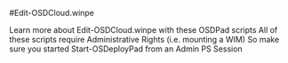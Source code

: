 #Edit-OSDCloud.winpe

Learn more about Edit-OSDCloud.winpe with these OSDPad scripts
All of these scripts require Administrative Rights (i.e. mounting a WIM)
So make sure you started Start-OSDeployPad from an Admin PS Session